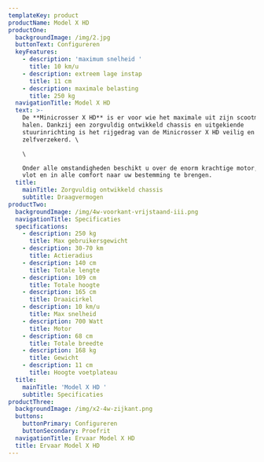 ```yaml
---
templateKey: product
productName: Model X HD
productOne:
  backgroundImage: /img/2.jpg
  buttonText: Configureren
  keyFeatures:
    - description: 'maximum snelheid '
      title: 10 km/u
    - description: extreem lage instap
      title: 11 cm
    - description: maximale belasting
      title: 250 kg
  navigationTitle: Model X HD
  text: >-
    De **Minicrosser X HD** is er voor wie het maximale uit zijn scootmobiel wil
    halen. Dankzij een zorgvuldig ontwikkeld chassis en uitgekiende
    stuurinrichting is het rijgedrag van de Minicrosser X HD veilig en
    zelfverzekerd. \

    \

    Onder alle omstandigheden beschikt u over de enorm krachtige motor, zodat u
    vlot en in alle comfort naar uw bestemming te brengen.
  title:
    mainTitle: Zorgvuldig ontwikkeld chassis
    subtitle: Draagvermogen
productTwo:
  backgroundImage: /img/4w-voorkant-vrijstaand-iii.png
  navigationTitle: Specificaties
  specifications:
    - description: 250 kg
      title: Max gebruikersgewicht
    - description: 30-70 km
      title: Actieradius
    - description: 140 cm
      title: Totale lengte
    - description: 109 cm
      title: Totale hoogte
    - description: 165 cm
      title: Draaicirkel
    - description: 10 km/u
      title: Max snelheid
    - description: 700 Watt
      title: Motor
    - description: 68 cm
      title: Totale breedte
    - description: 168 kg
      title: Gewicht
    - description: 11 cm
      title: Hoogte voetplateau
  title:
    mainTitle: 'Model X HD '
    subtitle: Specificaties
productThree:
  backgroundImage: /img/x2-4w-zijkant.png
  buttons:
    buttonPrimary: Configureren
    buttonSecondary: Proefrit
  navigationTitle: Ervaar Model X HD
  title: Ervaar Model X HD
---
```



